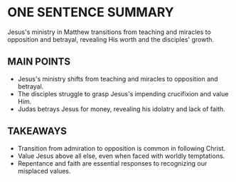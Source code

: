# ONE SENTENCE SUMMARY

Jesus's ministry in Matthew transitions from teaching and miracles to opposition and betrayal, revealing His worth and the disciples' growth.

## MAIN POINTS

- Jesus's ministry shifts from teaching and miracles to opposition and betrayal.
- The disciples struggle to grasp Jesus's impending crucifixion and value Him.
- Judas betrays Jesus for money, revealing his idolatry and lack of faith.

## TAKEAWAYS

- Transition from admiration to opposition is common in following Christ.
- Value Jesus above all else, even when faced with worldly temptations.
- Repentance and faith are essential responses to recognizing our misplaced values.
